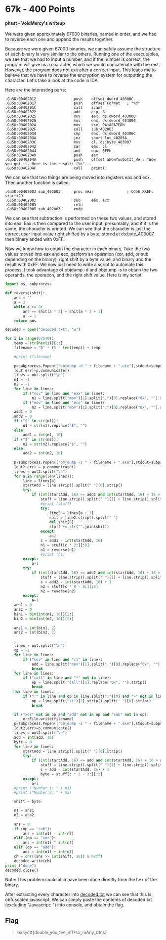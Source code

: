 # 67k - 400 Points

#### phsst - VoidMercy's writeup

We were given approximately 67000 binaries, named in order, and we had to reverse each one and append the results together.

Because we were given 67000 binaries, we can safely assume the structure of each binary is very similar to the others. Running one of the executables, we see that we had to input a number, and if the number is correct, the program will give us a character, which we would concatenate with the rest. However, the program does not exit after a correct input. This leads me to believe that we have to reverse the encryption system for outputting the character. Let's take a look at the code in IDA.

Here are the interesting parts:

```
.Gu5D:00402012                 push    offset dword_40306C
.Gu5D:00402017                 push    offset Format   ; "%d"
.Gu5D:0040201C                 call    scanf
.Gu5D:00402022                 add     esp, 8
.Gu5D:00402025                 mov     eax, ds:dword_403000
.Gu5D:00402025                 mov     eax, ds:dword_403000
.Gu5D:0040202A                 mov     ecx, 0A1A8A7EDh
.Gu5D:0040202F                 call    sub_402003
.Gu5D:00402034                 cmp     eax, ds:dword_40306C
.Gu5D:0040203A                 jnz     short loc_40205A
.Gu5D:0040203C                 mov     cl, ds:byte_403007
.Gu5D:00402042                 sar     eax, cl
.Gu5D:00402044                 and     eax, 0FFh
.Gu5D:00402049                 push    eax
.Gu5D:0040204A                 push    offset aWowYouGotIt_He ; "Wow you got it. Here is the result: (%c"...
.Gu5D:0040204F                 call    printf
```

We can see that two things are being moved into registers eax and ecx. Then another function is called.

```
.Gu5D:00402003 sub_402003      proc near               ; CODE XREF: start+29
.Gu5D:00402003                 sub     eax, ecx
.Gu5D:00402005                 retn
.Gu5D:00402005 sub_402003      endp
```

We can see that subtraction is performed on these two values, and stored into eax. Eax is then compared to the user input, presumably, and if it is the same, the character is printed.
We can see that the character is just the correct user input value right shifted by a byte, stored at ds:byte_403007, then binary anded with 0xFF.

Now we know how to obtain the character in each binary. Take the two values moved into eax and ecx, perform an operation (xor, add, or sub depending on the binary), right shift by a byte value, and binary and the result with 0xFF. We now just need to write a script to automate this process. I took advantage of objdump -d and objdump -s to obtain the two operands, the operation, and the right shift value. Here is my script:

```python
import os, subprocess

def reverse(shit):
    ans = ""
    a = 3
    while a >= 0:
        ans += shit[a * 2] + shit[a * 2 + 1]
        a -= 1
    return ans

decoded = open("decoded.txt", "w")

for i in range(67140):
    temp = str(hex(i))[2:]
    filename = "0" * (5 - len(temp)) + temp

    #print (filename)
    
    p=subprocess.Popen(["objdump -d " + filename + ".exe"],stdout=subprocess.PIPE,shell=True)
    (out,err)=p.communicate()
    lines = out.split("\n")
    n1 = -1
    n2 = -1
    for line in lines:
        if ("mov" in line and "eax" in line):
            n1 = line.split("mov")[1].split(",")[0].replace("0x", "").strip()
        if ("mov" in line and "ecx" in line):
            n2 = line.split("mov")[1].split(",")[0].replace("0x", "").strip()
    add1 = 0
    add2 = 0
    if ("$" in str(n1)):
        n1 = str(n1).replace("$", "")
    else:
        add1 = int(n1, 16)
    if ("$" in str(n2)):
        n2 = str(n2).replace("$", "")
    else:
        add2 = int(n2, 16)
        
    p=subprocess.Popen(["objdump -s " + filename + ".exe"],stdout=subprocess.PIPE,shell=True)
    (out2,err) = p.communicate()
    lines = out2.split("\n")
    for a in range(len(lines)):
        line = lines[a]
        startAdd = line.strip().split(" ")[0].strip()
        try:
            if (int(startAdd, 16) <= add1 and int(startAdd, 16) + 16 > add1):
                stuff = line.strip().split(" ")[1] + line.strip().split(" ")[2] + line.strip().split(" ")[3] + line.strip().split(" ")[4]
                #print (stuff)
                try:
                    line2 = lines[a + 1]
                    shit = line2.strip().split(" ")
                    del shit[0]
                    stuff += str("".join(shit))
                except:
                    a=2
                c = add1 - int(startAdd, 16)
                n1 = stuff[c * 2:][:8]
                n1 = reverse(n1)
                #print (n1)
        except:
            a=1
        try:
            if (int(startAdd, 16) <= add2 and int(startAdd, 16) + 16 > add2):
                stuff = line.strip().split(" ")[1] + line.strip().split(" ")[2] + line.strip().split(" ")[3] + line.strip().split(" ")[4]
                c = add2 - int(startAdd, 16) + 1
                n2 = stuff[c * 8 - 8:][:8]
                n2 = reverse(n2)
        except:
            a=1
    ans1 = 0
    ans2 = 0
    bin1 = bin(int(n1, 16))[2:]
    bin2 = bin(int(n2, 16))[2:]
    
    ans1 = int(bin1, 2)
    ans2 = int(bin2, 2)


    lines = out.split("\n")
    op = -1
    for line in lines:
        if ("mov" in line and "cl" in line):
            add = line.split("mov")[1].split(",")[0].replace("0x", "").strip()
            break
    for line in lines:
        if ("call" in line and "*" not in line):
            op = line.split("call")[1].replace("0x", "").strip()
            break
    for line in lines:
        if (":" in line and op in line.split(":")[0] and ">" not in line):
            op = line.split("\t")[2].strip().split(" ")[0].strip()
            break

    if ("xor" not in op and "add" not in op and "sub" not in op):
        errFile.write(filename)
    p=subprocess.Popen(["objdump -s " + filename + ".exe"],stdout=subprocess.PIPE,shell=True)
    (out2,err)=p.communicate()
    lines = out2.split("\n")
    add = int(add, 16)
    byte = 0
    for line in lines:
        startAdd = line.strip().split(" ")[0].strip()
        try:
            if (int(startAdd, 16) <= add and int(startAdd, 16) + 16 > add):
                stuff = line.strip().split(" ")[1] + line.strip().split(" ")[2] + line.strip().split(" ")[3] + line.strip().split(" ")[4]
                c = add - int(startAdd, 16) + 1
                byte = stuff[c * 2 - 2:][:2]
        except:
            a=1
    #print ("Number 1: " + n1)
    #print ("Number 2: " + n2)

    shift = byte

    n1 = ans1
    n2 = ans2
    
    ans = 0
    if (op == "sub"):
        ans = int(n1) - int(n2)
    elif (op == "xor"):
        ans = int(n1) ^ int(n2)
    elif (op == "add"):
        ans = int(n1) + int(n2)
    ch = chr((ans >> int(shift, 16)) & 0xff)
    decoded.write(ch)
print ("done")
decoded.close()
```

Note: This problem could also have been done directly from the hex of the binary.

After extracting every character into [decoded.txt](https://github.com/VoidMercy/EasyCTF-Writeups-2017/blob/master/reversing/67k/decoded.txt) we can see that this is obfuscated javascript. We can simply paste the contents of decoded.txt (excluding "Javascript: ") into console, and obtain the flag.

## Flag

>easyctf{double_you_tee_eff?so_mAny_b1ns}

